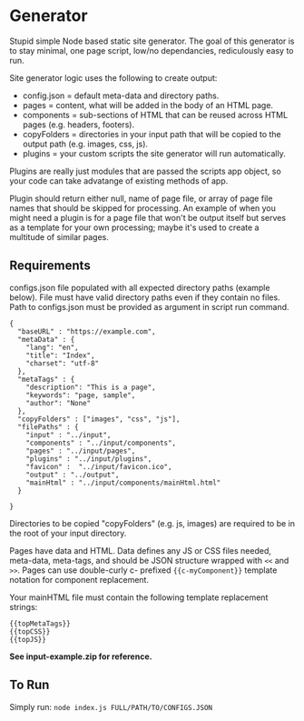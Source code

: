# Generator

Stupid simple Node based static site generator. The goal of this generator is to stay minimal, one page script, low/no dependancies, rediculously easy to run.

Site generator logic uses the following to create output:

* config.json = default meta-data and directory paths.
* pages = content, what will be added in the body of an HTML page.
* components = sub-sections of HTML that can be reused across HTML pages (e.g. headers, footers).
* copyFolders = directories in your input path that will be copied to the output path (e.g. images, css, js).
* plugins = your custom scripts the site generator will run automatically.

Plugins are really just modules that are passed the scripts app object, so your code can take advatange of existing methods of app.

Plugin should return either null, name of page file, or array of page file names that should be skipped for processing.  An example of when you might need a plugin is for a page file that won't be output itself but serves as a template for your own processing; maybe it's used to create a multitude of similar pages.

## Requirements
configs.json file populated with all expected directory paths (example below). File must have valid directory paths even if they contain no files.  Path to configs.json must be provided as argument in script run command.

```
{
  "baseURL" : "https://example.com",
  "metaData" : {
    "lang": "en",
    "title": "Index",
    "charset": "utf-8"
  },
  "metaTags" : {
    "description": "This is a page",
    "keywords": "page, sample",
    "author": "None"
  },
  "copyFolders" : ["images", "css", "js"],
  "filePaths" : {
    "input" : "../input",
    "components" : "../input/components",
    "pages" : "../input/pages",
    "plugins" : "../input/plugins",
    "favicon" :  "../input/favicon.ico", 
    "output" : "../output",
    "mainHtml" : "../input/components/mainHtml.html"
  }

}
```

Directories to be copied "copyFolders" (e.g. js, images) are required to be in the root of your input directory.

Pages have data and HTML. Data defines any JS or CSS files needed, meta-data, meta-tags, and should be JSON structure wrapped with ```<<``` and ```>>```.  Pages can use double-curly c- prefixed ```{{c-myComponent}}``` template notation for component replacement.

Your mainHTML file must contain the following template replacement strings:

```
{{topMetaTags}}
{{topCSS}}
{{topJS}}
```

**See input-example.zip for reference.**

## To Run
Simply run: ```node index.js FULL/PATH/TO/CONFIGS.JSON```
